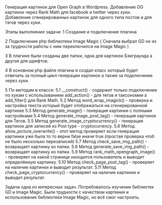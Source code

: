 Генерация картинок для Open Graph в Wordpress.
Добавление OG картинок через Rank Math для facebook и twitter через хуки.
Добавление сгенерированных картинок для одного типа постов и для тэгов через хуки.

Этапы выполнение задачи:
1 Создание и подключение плагина

2 Подключение php библиотеки Image Magic ( Сначала выбрал GD но из за трудности работы с ним переключился на Image Magic )

3 В плагине были созданы две папки, одна для картинок Бэкграунда а другая для шрифтов.

4 В основном php файле плагина я создал класс который будет отвечать за полный цикл генерации картинок а также за подключение через хуки.

5 По методам в классе:
5.1  __construct() - содержит только подключение по хукам с использованием add_action() - для тегов и таксономии а add_filter() для Rank Math.
5.2 Метод word_wrap_imagick() - проверка и настройка текста который будет отображаться на сгенерированной картинке
5.3 Метод generate_image() - генерация картинки с полными настройками
5.4 Метод generate_image_post_tag() - генерация картинок для Тегов.
5.5 Метод generate_image_cryptocurrency() - генерация картинок для записей из Post type - cryptocurrency.
5.6 Метод allow_picture_overwrite() - этот метод проверяет если генерация картинки уже была то то верни false иначе true.(простая проверка чтоб не было несколько перезаписей)
5.7 Метод check_save_img_path() - возвращает картинку из папки.
5.8 Метод generate_save_img_path() - возвращает картинку из папки.
5.9 Метод rank_math_opengraph_image() - проверяет на какой странице находится пользователь и выводит определённую картинку.
5.10 Метод check_page_post_tag() - проверяет на наличие картинки и выводит результат.
5.11 Метод check_page_cryptocurrency() - проверяет на наличие картинки и выводит результат.

Задача одна из интересных задач. 
Потребовалось изучение библиотек GD и Image Magic. Были трудности с качеством картинки и использование библиотеки Image Magic, но всё смог настроить.
